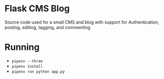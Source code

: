 # Flask CMS Blog
Source code used for a small CMS and blog with support for Authentication, posting, editing, tagging, and commenting

# Running
- `pipenv --three`
- `pipenv install`
- `pipenv run python app.py`
